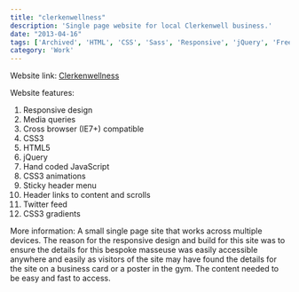 ```yaml
---
title: "clerkenwellness"
description: 'Single page website for local Clerkenwell business.'
date: "2013-04-16"
tags: ['Archived', 'HTML', 'CSS', 'Sass', 'Responsive', 'jQuery', 'Freelance']
category: 'Work'
---
```


Website link: [Clerkenwellness](https://www.clerkenwellness.co.uk "www.clerkenwellness.co.uk")

Website features:

1. Responsive design
2. Media queries
3. Cross browser (IE7+) compatible
4. CSS3
5. HTML5
6. jQuery
7. Hand coded JavaScript
8. CSS3 animations
9. Sticky header menu
10. Header links to content and scrolls
11. Twitter feed
12. CSS3 gradients

More information: A small single page site that works across multiple devices. The reason for the responsive design and build for this site was to ensure the details for this bespoke masseuse was easily accessible anywhere and easily as visitors of the site may have found the details for the site on a business card or a poster in the gym. The content needed to be easy and fast to access.

